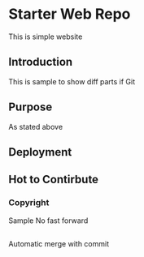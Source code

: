 # Starter Web Repo

This is simple website

## Introduction

This is sample to show diff parts if Git

## Purpose

As stated above

## Deployment

## Hot to Contirbute

### Copyright

Sample No fast forward

##
Automatic merge with commit